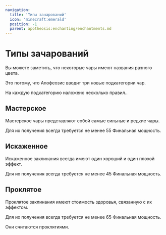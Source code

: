 ```yaml
---
navigation:
  title: 'Типы зачарований'
  icon: 'minecraft:emerald'
  position: -1
  parent: apotheosis:enchanting/enchantments.md
---
```


# Типы зачарований

Вы можете заметить, что некоторые чары имеют названия разного цвета.

Это потому, что Апофеозис вводит три новые подкатегории чар.

На каждую подкатегорию наложено несколько правил..

## Мастерское

<Color id="dark_green">Мастерское</Color> чары представляют собой самые сильные и редкие чары.

Для их получения всегда требуется не менее 55 <Color id="dark_purple">Финальная мощность</Color>.

## Искаженное

<Color id="dark_purple">Искаженное</Color> заклинания всегда имеют один хороший и один плохой эффект.

Для их получения всегда требуется не менее 45 <Color id="dark_purple">Финальная мощность</Color>.

## Проклятое

<Color id="dark_red">Проклятое</Color> заклинания имеют стоимость здоровья, связанную с их эффектом.

Для их получения всегда требуется не менее 65 <Color id="dark_purple">Финальная мощность</Color>.

Они считаются <Color id="red">проклятиями</Color>.
